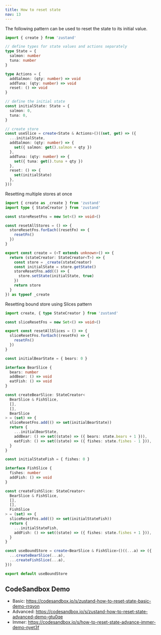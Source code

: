 ```yaml
---
title: How to reset state
nav: 13
---
```


The following pattern can be used to reset the state to its initial value.

```ts
import { create } from 'zustand'

// define types for state values and actions separately
type State = {
  salmon: number
  tuna: number
}

type Actions = {
  addSalmon: (qty: number) => void
  addTuna: (qty: number) => void
  reset: () => void
}

// define the initial state
const initialState: State = {
  salmon: 0,
  tuna: 0,
}

// create store
const useSlice = create<State & Actions>()((set, get) => ({
  ...initialState,
  addSalmon: (qty: number) => {
    set({ salmon: get().salmon + qty })
  },
  addTuna: (qty: number) => {
    set({ tuna: get().tuna + qty })
  },
  reset: () => {
    set(initialState)
  },
}))
```

Resetting multiple stores at once

```ts
import { create as _create } from 'zustand'
import type { StateCreator } from 'zustand'

const storeResetFns = new Set<() => void>()

const resetAllStores = () => {
  storeResetFns.forEach((resetFn) => {
    resetFn()
  })
}

export const create = (<T extends unknown>() => {
  return (stateCreator: StateCreator<T>) => {
    const store = _create(stateCreator)
    const initialState = store.getState()
    storeResetFns.add(() => {
      store.setState(initialState, true)
    })
    return store
  }
}) as typeof _create
```

Resetting bound store using Slices pattern

```ts
import create, { type StateCreator } from 'zustand'

const sliceResetFns = new Set<() => void>()

export const resetAllSlices = () => {
  sliceResetFns.forEach((resetFn) => {
    resetFn()
  })
}

const initialBearState = { bears: 0 }

interface BearSlice {
  bears: number
  addBear: () => void
  eatFish: () => void
}

const createBearSlice: StateCreator<
  BearSlice & FishSlice,
  [],
  [],
  BearSlice
> = (set) => {
  sliceResetFns.add(() => set(initialBearState))
  return {
    ...initialBearState,
    addBear: () => set((state) => ({ bears: state.bears + 1 })),
    eatFish: () => set((state) => ({ fishes: state.fishes - 1 })),
  }
}

const initialStateFish = { fishes: 0 }

interface FishSlice {
  fishes: number
  addFish: () => void
}

const createFishSlice: StateCreator<
  BearSlice & FishSlice,
  [],
  [],
  FishSlice
> = (set) => {
  sliceResetFns.add(() => set(initialStateFish))
  return {
    ...initialStateFish,
    addFish: () => set((state) => ({ fishes: state.fishes + 1 })),
  }
}

const useBoundStore = create<BearSlice & FishSlice>()((...a) => ({
  ...createBearSlice(...a),
  ...createFishSlice(...a),
}))

export default useBoundStore
```

## CodeSandbox Demo

- Basic: https://codesandbox.io/s/zustand-how-to-reset-state-basic-demo-rrqyon
- Advanced: https://codesandbox.io/s/zustand-how-to-reset-state-advanced-demo-gtu0qe
- Immer: https://codesandbox.io/s/how-to-reset-state-advance-immer-demo-nyet3f
